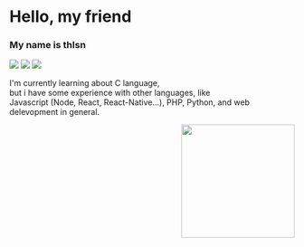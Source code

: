 # Hello, my friend
### My name is thlsn <br />
![](https://img.shields.io/twitter/follow/ydev17?style=social)
![](https://img.shields.io/github/followers/yd3v?style=social)
![](https://komarev.com/ghpvc/?username=yd3v)
<br />
<p align="left">
I'm currently learning about C language,<br />but i have some experience with other languages, like <br />
Javascript (Node, React, React-Native...), PHP, Python, and web delevopment in general.
  </p>
  
<img src="https://cdn.dribbble.com/users/1396703/screenshots/3952983/pixel-goust-2.gif" style="float:right;" width="200" align="right"/>

